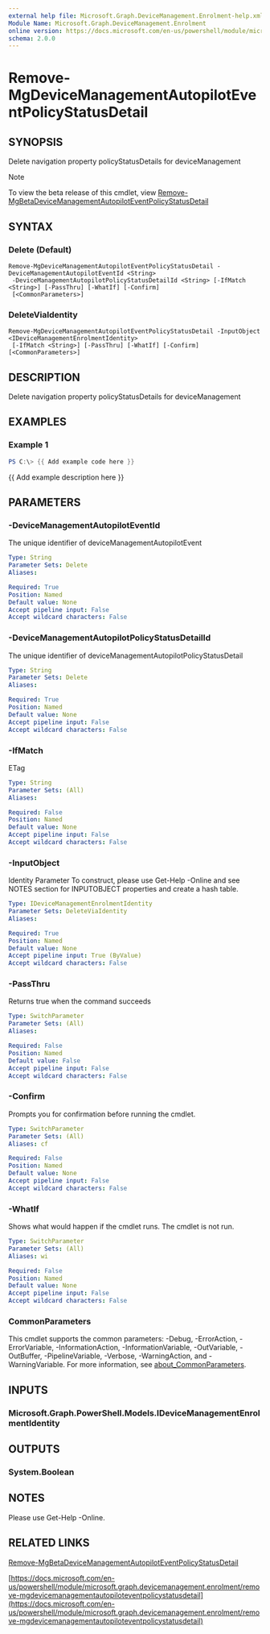 ```yaml
---
external help file: Microsoft.Graph.DeviceManagement.Enrolment-help.xml
Module Name: Microsoft.Graph.DeviceManagement.Enrolment
online version: https://docs.microsoft.com/en-us/powershell/module/microsoft.graph.devicemanagement.enrolment/remove-mgdevicemanagementautopiloteventpolicystatusdetail
schema: 2.0.0
---
```


# Remove-MgDeviceManagementAutopilotEventPolicyStatusDetail

## SYNOPSIS
Delete navigation property policyStatusDetails for deviceManagement

> [!NOTE]
> To view the beta release of this cmdlet, view [Remove-MgBetaDeviceManagementAutopilotEventPolicyStatusDetail](/powershell/module/Microsoft.Graph.Beta.DeviceManagement.Enrolment/Remove-MgDeviceManagementAutopilotEventPolicyStatusDetail?view=graph-powershell-beta)

## SYNTAX

### Delete (Default)
```
Remove-MgDeviceManagementAutopilotEventPolicyStatusDetail -DeviceManagementAutopilotEventId <String>
 -DeviceManagementAutopilotPolicyStatusDetailId <String> [-IfMatch <String>] [-PassThru] [-WhatIf] [-Confirm]
 [<CommonParameters>]
```

### DeleteViaIdentity
```
Remove-MgDeviceManagementAutopilotEventPolicyStatusDetail -InputObject <IDeviceManagementEnrolmentIdentity>
 [-IfMatch <String>] [-PassThru] [-WhatIf] [-Confirm] [<CommonParameters>]
```

## DESCRIPTION
Delete navigation property policyStatusDetails for deviceManagement

## EXAMPLES

### Example 1
```powershell
PS C:\> {{ Add example code here }}
```

{{ Add example description here }}

## PARAMETERS

### -DeviceManagementAutopilotEventId
The unique identifier of deviceManagementAutopilotEvent

```yaml
Type: String
Parameter Sets: Delete
Aliases:

Required: True
Position: Named
Default value: None
Accept pipeline input: False
Accept wildcard characters: False
```

### -DeviceManagementAutopilotPolicyStatusDetailId
The unique identifier of deviceManagementAutopilotPolicyStatusDetail

```yaml
Type: String
Parameter Sets: Delete
Aliases:

Required: True
Position: Named
Default value: None
Accept pipeline input: False
Accept wildcard characters: False
```

### -IfMatch
ETag

```yaml
Type: String
Parameter Sets: (All)
Aliases:

Required: False
Position: Named
Default value: None
Accept pipeline input: False
Accept wildcard characters: False
```

### -InputObject
Identity Parameter
To construct, please use Get-Help -Online and see NOTES section for INPUTOBJECT properties and create a hash table.

```yaml
Type: IDeviceManagementEnrolmentIdentity
Parameter Sets: DeleteViaIdentity
Aliases:

Required: True
Position: Named
Default value: None
Accept pipeline input: True (ByValue)
Accept wildcard characters: False
```

### -PassThru
Returns true when the command succeeds

```yaml
Type: SwitchParameter
Parameter Sets: (All)
Aliases:

Required: False
Position: Named
Default value: False
Accept pipeline input: False
Accept wildcard characters: False
```

### -Confirm
Prompts you for confirmation before running the cmdlet.

```yaml
Type: SwitchParameter
Parameter Sets: (All)
Aliases: cf

Required: False
Position: Named
Default value: None
Accept pipeline input: False
Accept wildcard characters: False
```

### -WhatIf
Shows what would happen if the cmdlet runs.
The cmdlet is not run.

```yaml
Type: SwitchParameter
Parameter Sets: (All)
Aliases: wi

Required: False
Position: Named
Default value: None
Accept pipeline input: False
Accept wildcard characters: False
```

### CommonParameters
This cmdlet supports the common parameters: -Debug, -ErrorAction, -ErrorVariable, -InformationAction, -InformationVariable, -OutVariable, -OutBuffer, -PipelineVariable, -Verbose, -WarningAction, and -WarningVariable. For more information, see [about_CommonParameters](http://go.microsoft.com/fwlink/?LinkID=113216).

## INPUTS

### Microsoft.Graph.PowerShell.Models.IDeviceManagementEnrolmentIdentity
## OUTPUTS

### System.Boolean
## NOTES
Please use Get-Help -Online.

## RELATED LINKS
[Remove-MgBetaDeviceManagementAutopilotEventPolicyStatusDetail](/powershell/module/Microsoft.Graph.Beta.DeviceManagement.Enrolment/Remove-MgDeviceManagementAutopilotEventPolicyStatusDetail?view=graph-powershell-beta)

[https://docs.microsoft.com/en-us/powershell/module/microsoft.graph.devicemanagement.enrolment/remove-mgdevicemanagementautopiloteventpolicystatusdetail](https://docs.microsoft.com/en-us/powershell/module/microsoft.graph.devicemanagement.enrolment/remove-mgdevicemanagementautopiloteventpolicystatusdetail)


